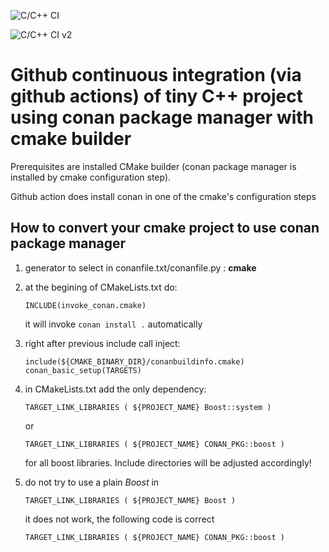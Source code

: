 ![C/C++ CI](https://github.com/rafald/conan_with_cmake_CI/workflows/C/C++%20CI/badge.svg)

![C/C++ CI v2](https://github.com/rafald/conan_with_cmake_CI/workflows/C/C++%20CI%20v2/badge.svg)

# Github continuous integration (via github actions) of tiny C++ project using conan package manager with cmake builder

Prerequisites are installed CMake builder (conan package manager is installed by cmake configuration step).

Github action does install conan in one of the cmake's configuration steps

## How to convert your cmake project to use conan package manager

1. generator to select in conanfile.txt/conanfile.py : **cmake**
1. at the begining of CMakeLists.txt do:

       INCLUDE(invoke_conan.cmake)
   it will invoke `conan install .` automatically
1. right after previous include call inject: 

       include(${CMAKE_BINARY_DIR}/conanbuildinfo.cmake)
       conan_basic_setup(TARGETS)
1. in CMakeLists.txt add the only dependency: 

       TARGET_LINK_LIBRARIES ( ${PROJECT_NAME} Boost::system ) 
   or 
   
       TARGET_LINK_LIBRARIES ( ${PROJECT_NAME} CONAN_PKG::boost )
   for all boost libraries. Include directories will be adjusted accordingly!
1. do not try to use a plain _Boost_ in 

       TARGET_LINK_LIBRARIES ( ${PROJECT_NAME} Boost )
   it does not work, the following code is correct

       TARGET_LINK_LIBRARIES ( ${PROJECT_NAME} CONAN_PKG::boost )
 
